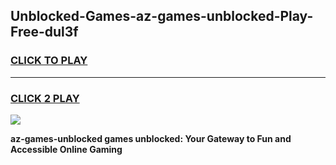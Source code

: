 
## Unblocked-Games-az-games-unblocked-Play-Free-dul3f
<h3>
<a href="https://premium76.site?title=az-games-unblocked&ref=19M">CLICK TO PLAY</a></h3>
<hr>

<h3>
<a href="https://premium76.site?title=az-games-unblocked&ref=19M">CLICK 2 PLAY</a>
  
</h3>

<a href="https://premium76.site?title=az-games-unblocked&ref=19M"><img src="https://clearcache.store/games.png"></a>


**az-games-unblocked games unblocked: Your Gateway to Fun and Accessible Online Gaming**
